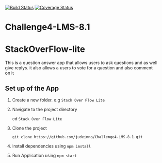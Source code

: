 [![Build Status](https://travis-ci.org/judeinno/Challenge4-Bootcamp-Fronend.svg?branch=develop)](https://travis-ci.org/judeinno/Challenge4-Bootcamp-Fronend)
[![Coverage Status](https://coveralls.io/repos/github/judeinno/Challenge4-Bootcamp-Fronend/badge.svg?branch=develop)](https://coveralls.io/github/judeinno/Challenge4-Bootcamp-Fronend?branch=develop)

# Challenge4-LMS-8.1

# StackOverFlow-lite

This is a question answer app that allows users to ask questions and as well give replys.
it also allows a users to vote for a question and also comment on it


## Set up of the App

1. Create a new folder. e.g `Stack Over Flow Lite`

2. Navigate to the project directory

   cd `Stack Over Flow Lite`

3. Clone the project

   `git clone https://github.com/judeinno/Challenge4-LMS-8.1.git`

4. Install dependencies using `npm install`

5. Run Application using `npm start`
